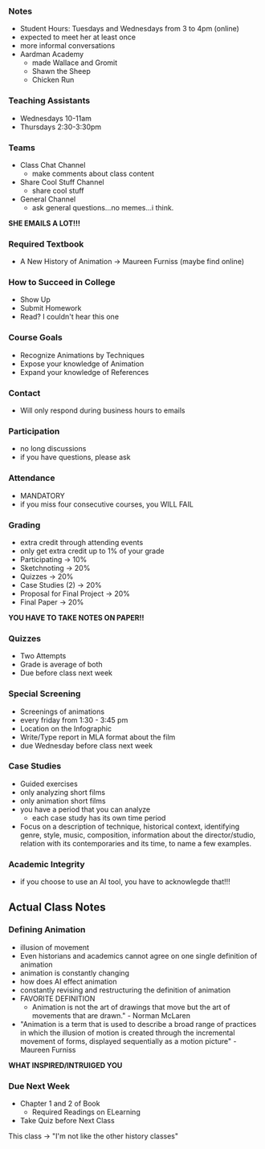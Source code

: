 ### Notes
- Student Hours: Tuesdays and Wednesdays from 3 to 4pm (online)
- expected to meet her at least once
- more informal conversations
- Aardman Academy
  - made Wallace and Gromit
  - Shawn the Sheep
  - Chicken Run

### Teaching Assistants
- Wednesdays 10-11am
- Thursdays 2:30-3:30pm

### Teams
- Class Chat Channel
  - make comments about class content
- Share Cool Stuff Channel
  - share cool stuff
- General Channel
  - ask general questions...no memes...i think.

**SHE EMAILS A LOT!!!**

### Required Textbook
- A New History of Animation -> Maureen Furniss (maybe find online)

### How to Succeed in College
- Show Up
- Submit Homework
- Read? I couldn't hear this one

### Course Goals
- Recognize Animations by Techniques
- Expose your knowledge of Animation
- Expand your knowledge of References

### Contact
- Will only respond during business hours to emails

### Participation
- no long discussions
- if you have questions, please ask

### Attendance
- MANDATORY
- if you miss four consecutive courses, you WILL FAIL

### Grading
- extra credit through attending events
- only get extra credit up to 1% of your grade
- Participating -> 10%
- Sketchnoting -> 20%
- Quizzes -> 20%
- Case Studies (2) -> 20%
- Proposal for Final Project -> 20%
- Final Paper -> 20%

**YOU HAVE TO TAKE NOTES ON PAPER!!**

### Quizzes
- Two Attempts
- Grade is average of both
- Due before class next week

### Special Screening
- Screenings of animations
- every friday from 1:30 - 3:45 pm
- Location on the Infographic
- Write/Type report in MLA format about the film
- due Wednesday before class next week

### Case Studies
- Guided exercises
- only analyzing short films
- only animation short films
- you have a period that you can analyze
  - each case study has its own time period
- Focus on a description of technique, historical context, identifying genre, style, music, composition, information about the director/studio, relation with its contemporaries and its time, to name a few examples. 

### Academic Integrity
- if you choose to use an AI tool, you have to acknowlegde that!!!

## Actual Class Notes

### Defining Animation
- illusion of movement
- Even historians and academics cannot agree on one single definition of animation
- animation is constantly changing
- how does AI effect animation
- constantly revising and restructuring the definition of animation
- FAVORITE DEFINITION
  - Animation is not the art of drawings that move but the art of movements that are drawn." - Norman McLaren
- "Animation is a term that is used to describe a broad range of practices in which the illusion of motion is created through the incremental movement of forms, displayed sequentially as a motion picture" - Maureen Furniss

**WHAT INSPIRED/INTRUIGED YOU**
  

### Due Next Week
- Chapter 1 and 2 of Book
  - Required Readings on ELearning
- Take Quiz before Next Class


This class -> "I'm not like the other history classes"